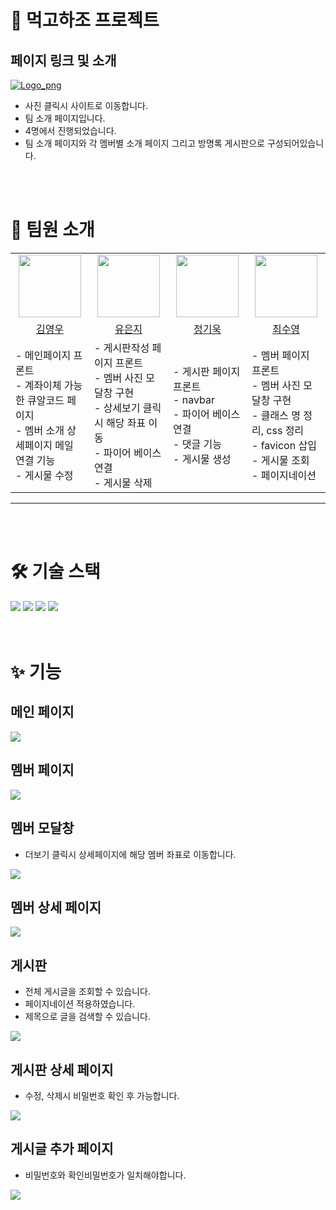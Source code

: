 # 🍔 먹고하조 프로젝트

## 페이지 링크 및 소개

[![Logo_png](./images/logo.png)](https://choisooyoung-dev.github.io/1suk2jo/)

- 사진 클릭시 사이트로 이동합니다.
- 팀 소개 페이지입니다.
- 4명에서 진행되었습니다.
- 팀 소개 페이지와 각 멤버별 소개 페이지 그리고 방명록 게시판으로 구성되어있습니다.

<br />
<br />

# 👥 팀원 소개

<table>
  <tbody>
    <tr align="center">
      <td align="center"><a href="https://github.com/YoungOops"><img src="https://avatars.githubusercontent.com/u/143402260?v=4" width="100px;" alt=""/></a></td>
      <td align="center"><a href="https://github.com/eunji624"><img src="https://avatars.githubusercontent.com/u/130081021?v=4" width="100px;" alt=""/></a></td>
      <td align="center"><a href="https://github.com/heyfuxkingcheez"><img src="https://avatars.githubusercontent.com/u/143869354?v=4" width="100px;" alt=""/></a></td>
      <td align="center"><a href="https://github.com/choisooyoung-dev"><img src="https://avatars.githubusercontent.com/u/108859974?v=4" width="100px;" alt=""/></a></td>
    </tr>
    <tr align="center">
  </tr>
  <tr align="center">
  <td width="300"><a href="https://github.com/YoungOops">김영우</td>
  <td width="300"><a href="https://github.com/eunji624">유은지</a></td>
  <td width="300"><a href="https://github.com/heyfuxkingcheez">정기욱</a></td>
  <td width="300"><a href="https://github.com/choisooyoung-dev">최수영</a></td>
  </tr>
     <tr height="200">
    <td>
    - 메인페이지 프론트<br>
    - 계좌이체 가능한 큐알코드 페이지<br>
    - 멤버 소개 상세페이지 메일 연결 기능<br>
    - 게시물 수정
    </td>
    <td>
    - 게시판작성 페이지 프론트<br>
    - 멤버 사진 모달창 구현<br>
    - 상세보기 클릭시 해당 좌표 이동<br>
    - 파이어 베이스 연결<br>
    - 게시물 삭제
    <br>
    </td>
    <td>
      - 게시판 페이지 프론트<br>
      - navbar<br>
      - 파이어 베이스 연결<br>
      - 댓글 기능<br>
      - 게시물 생성
    </td>
    <td>
      - 멤버 페이지 프론트<br>
      - 멤버 사진 모달창 구현<br>
      - 클래스 명 정리, css 정리<br>
      - favicon 삽입<br>
      - 게시물 조회<br>
      - 페이지네이션
    </td>
  </tr>
  </tbody>
</table>
<hr />

<br />
<br />

# 🛠️ 기술 스택

<div dir="auto">
    <img src="https://img.shields.io/badge/html5-E34F26?style=for-the-badge&logo=html5&logoColor=white">
    <img src="https://img.shields.io/badge/CSS3-1572B6?style=for-the-badge&logo=CSS3&logoColor=white">
    <img src="https://img.shields.io/badge/JavaScript-FFCA28?style=for-the-badge&logo=JavaScript&logoColor=white">
    <img src="https://img.shields.io/badge/Firebase-7952B3?style=for-the-badge&logo=Firebase&logoColor=white">
</div>

<br />
<br />

# ✨ 기능

## 메인 페이지

<img src='./images/main.png'></img>

## 멤버 페이지

<img src='./images/member_list.png'></img>

## 멤버 모달창

- 더보기 클릭시 상세페이지에 해당 멤버 좌표로 이동합니다.
  <br />

<img src='./images/member_detail.png'></img>

## 멤버 상세 페이지

<img src='./images/member_detail_in.png'></img>

## 게시판

- 전체 게시글을 조회할 수 있습니다.
- 페이지네이션 적용하였습니다.
- 제목으로 글을 검색할 수 있습니다.
  <br />

<img src='./images/board_main.png'></img>

## 게시판 상세 페이지

- 수정, 삭제시 비밀번호 확인 후 가능합니다.
  <br />

<img src='./images/board_detail.png'></img>

## 게시글 추가 페이지

- 비밀번호와 확인비밀번호가 일치해야합니다.
  <br />

<img src='./images/board.png'></img>

